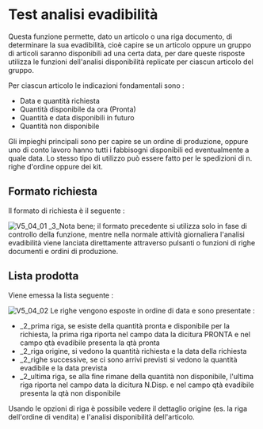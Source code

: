 # Test analisi evadibilità
Questa funzione permette, dato un articolo o una riga documento, di determinare la sua evadibilità, cioè capire se un articolo oppure un gruppo di articoli saranno disponibili ad una certa data, per dare queste risposte utilizza le funzioni dell'analisi disponibilità replicate per ciascun articolo del gruppo.

Per ciascun articolo le indicazioni fondamentali sono : 

- Data e quantità richiesta
- Quantità disponibile da ora (Pronta)
- Quantità e data disponibili in futuro
- Quantità non disponibile


Gli impieghi principali sono per capire se un ordine di produzione, oppure uno di conto lavoro hanno tutti i fabbisogni disponibili ed eventualmente a quale data. Lo stesso tipo di utilizzo può essere fatto per le spedizioni di n. righe d'ordine oppure dei kit.

	
## Formato richiesta
Il formato di richiesta è il seguente : 

![V5_04_01](http://doc.smeup.com/immagini/MBDOC_OGG-P_V5FUEVA/V5_04_01.png)
_3_Nota bene; il formato precedente si utilizza solo in fase di controllo della funzione, mentre nella normale attività giornaliera l'analisi evadibilità viene lanciata direttamente attraverso pulsanti o funzioni di righe documenti e ordini di produzione.
	
## Lista prodotta
Viene emessa la lista seguente : 

![V5_04_02](http://doc.smeup.com/immagini/MBDOC_OGG-P_V5FUEVA/V5_04_02.png)
Le righe vengono esposte in ordine di data e sono presentate : 

- _2_prima riga, se esiste della quantità pronta e disponibile per la richiesta, la prima riga riporta nel campo data la dicitura PRONTA e nel campo qtà evadibile presenta la qtà pronta
- _2_riga origine, si vedono la quantità richiesta e la data della richiesta
- _2_righe successive, se ci sono arrivi previsti si vedono la quantità evadibile e la data prevista
- _2_ultima riga, se alla fine rimane della quantità non disponibile, l'ultima riga riporta nel campo data la dicitura N.Disp. e nel campo qtà evadibile presenta la qtà non disponibile


Usando le opzioni di riga è possibile vedere il dettaglio origine (es. la riga dell'ordine di vendita) e l'analisi disponibilità dell'articolo.
